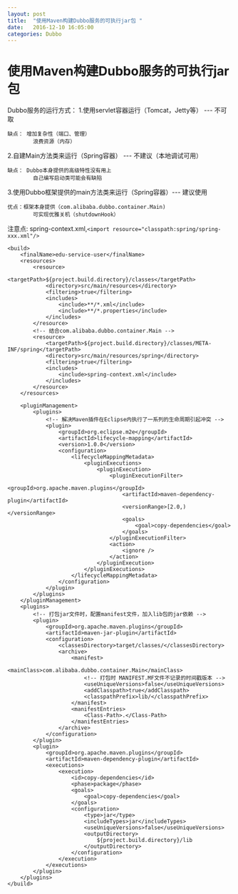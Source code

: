 ```yaml
---
layout: post
title:  "使用Maven构建Dubbo服务的可执行jar包 "
date:   2016-12-10 16:05:00
categories: Dubbo
---
```


# 使用Maven构建Dubbo服务的可执行jar包

Dubbo服务的运行方式：
1.使用servlet容器运行（Tomcat，Jetty等） --- 不可取

	缺点： 增加复杂性（端口、管理）
			浪费资源（内存）

2.自建Main方法类来运行（Spring容器） --- 不建议（本地调试可用）

	缺点： Dubbo本身提供的高级特性没有用上
			自己编写启动类可能会有缺陷
		
3.使用Dubbo框架提供的main方法类来运行（Spring容器）--- 建议使用

	优点：框架本身提供（com.alibaba.dubbo.container.Main)
			可实现优雅关机（shutdownHook）
		
注意点:
spring-context.xml,```<import resource="classpath:spring/spring-xxx.xml"/>```




	<build>
		<finalName>edu-service-user</finalName>
		<resources>
			<resource>
				<targetPath>${project.build.directory}/classes</targetPath>
				<directory>src/main/resources</directory>
				<filtering>true</filtering>
				<includes>
					<include>**/*.xml</include>
					<include>**/*.properties</include>
				</includes>
			</resource>
			<!-- 结合com.alibaba.dubbo.container.Main -->
			<resource>
				<targetPath>${project.build.directory}/classes/META-INF/spring</targetPath>
				<directory>src/main/resources/spring</directory>
				<filtering>true</filtering>
				<includes>
					<include>spring-context.xml</include>
				</includes>
			</resource>
		</resources>
		
		<pluginManagement>
			<plugins>
				<!-- 解决Maven插件在Eclipse内执行了一系列的生命周期引起冲突 -->
				<plugin>
					<groupId>org.eclipse.m2e</groupId>
					<artifactId>lifecycle-mapping</artifactId>
					<version>1.0.0</version>
					<configuration>
						<lifecycleMappingMetadata>
							<pluginExecutions>
								<pluginExecution>
									<pluginExecutionFilter>
										<groupId>org.apache.maven.plugins</groupId>
										<artifactId>maven-dependency-plugin</artifactId>
										<versionRange>[2.0,)</versionRange>
										<goals>
											<goal>copy-dependencies</goal>
										</goals>
									</pluginExecutionFilter>
									<action>
										<ignore />
									</action>
								</pluginExecution>
							</pluginExecutions>
						</lifecycleMappingMetadata>
					</configuration>
				</plugin>
			</plugins>
		</pluginManagement>
		<plugins>
			<!-- 打包jar文件时，配置manifest文件，加入lib包的jar依赖 -->
			<plugin>
				<groupId>org.apache.maven.plugins</groupId>
				<artifactId>maven-jar-plugin</artifactId>
				<configuration>
					<classesDirectory>target/classes/</classesDirectory>
					<archive>
						<manifest>
							<mainClass>com.alibaba.dubbo.container.Main</mainClass>
							<!-- 打包时 MANIFEST.MF文件不记录的时间戳版本 -->
							<useUniqueVersions>false</useUniqueVersions>
							<addClasspath>true</addClasspath>
							<classpathPrefix>lib/</classpathPrefix>
						</manifest>
						<manifestEntries>
							<Class-Path>.</Class-Path>
						</manifestEntries>
					</archive>
				</configuration>
			</plugin>
			<plugin>
				<groupId>org.apache.maven.plugins</groupId>
				<artifactId>maven-dependency-plugin</artifactId>
				<executions>
					<execution>
						<id>copy-dependencies</id>
						<phase>package</phase>
						<goals>
							<goal>copy-dependencies</goal>
						</goals>
						<configuration>
							<type>jar</type>
							<includeTypes>jar</includeTypes>
							<useUniqueVersions>false</useUniqueVersions>
							<outputDirectory>
								${project.build.directory}/lib
							</outputDirectory>
						</configuration>
					</execution>
				</executions>
			</plugin>
		</plugins>
	</build>	


